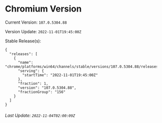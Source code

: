 # Chromium Version

Current Version: `107.0.5304.88`

Version Update: `2022-11-01T19:45:00Z`

Stable Release(s):
```
{
  "releases": [
    {
      "name": "chrome/platforms/win64/channels/stable/versions/107.0.5304.88/releases/1667331900",
      "serving": {
        "startTime": "2022-11-01T19:45:00Z"
      },
      "fraction": 1,
      "version": "107.0.5304.88",
      "fractionGroup": "156"
    }
  ]
}
```

###### Last Update: `2022-11-04T02:00:09Z`
